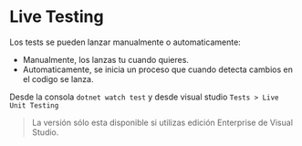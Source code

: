 # Live Testing

Los tests se pueden lanzar manualmente o automaticamente:

- Manualmente, los lanzas tu cuando quieres.
- Automaticamente, se inicia un proceso que cuando detecta cambios en el codigo se lanza.

Desde la consola `dotnet watch test` y desde visual studio `Tests > Live Unit Testing`

> La versión sólo esta disponible si utilizas edición Enterprise de Visual Studio.
> 
